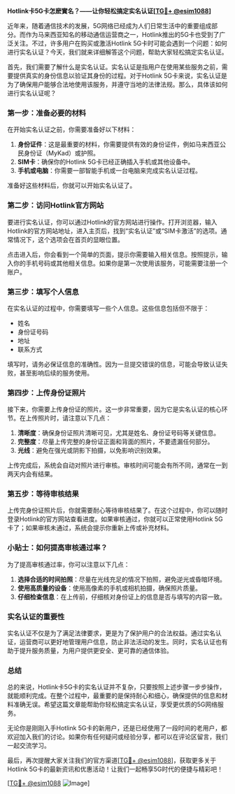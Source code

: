 **Hotlink卡5G卡怎麽實名？——让你轻松搞定实名认证[[TG💪+ @esim1088](https://t.me/s/esim1088)]**

近年来，随着通信技术的发展，5G网络已经成为人们日常生活中的重要组成部分。而作为马来西亚知名的移动通信运营商之一，Hotlink推出的5G卡也受到了广泛关注。不过，许多用户在购买或激活Hotlink 5G卡时可能会遇到一个问题：如何进行实名认证？今天，我们就来详细解答这个问题，帮助大家轻松搞定实名认证。

首先，我们需要了解什么是实名认证。实名认证是指用户在使用某些服务之前，需要提供真实的身份信息以验证其身份的过程。对于Hotlink 5G卡来说，实名认证是为了确保用户能够合法地使用该服务，并遵守当地的法律法规。那么，具体该如何进行实名认证呢？

### 第一步：准备必要的材料

在开始实名认证之前，你需要准备好以下材料：

1. **身份证件**：这是最重要的材料，你需要提供有效的身份证件，例如马来西亚公民身份证（MyKad）或护照。
2. **SIM卡**：确保你的Hotlink 5G卡已经正确插入手机或其他设备中。
3. **手机或电脑**：你需要一部智能手机或一台电脑来完成实名认证过程。

准备好这些材料后，你就可以开始实名认证了。

### 第二步：访问Hotlink官方网站

要进行实名认证，你可以通过Hotlink的官方网站进行操作。打开浏览器，输入Hotlink的官方网站地址，进入主页后，找到“实名认证”或“SIM卡激活”的选项。通常情况下，这个选项会在首页的显眼位置。

点击进入后，你会看到一个简单的页面，提示你需要输入相关信息。按照提示，输入你的手机号码或其他相关信息。如果你是第一次使用该服务，可能需要注册一个账户。

### 第三步：填写个人信息

在实名认证的过程中，你需要填写一些个人信息。这些信息包括但不限于：

- 姓名
- 身份证号码
- 地址
- 联系方式

填写时，请务必保证信息的准确性。因为一旦提交错误的信息，可能会导致认证失败，甚至影响后续的服务使用。

### 第四步：上传身份证照片

接下来，你需要上传身份证的照片。这一步非常重要，因为它是实名认证的核心环节。在上传照片时，请注意以下几点：

1. **清晰度**：确保身份证照片清晰可见，尤其是姓名、身份证号码等关键信息。
2. **完整度**：尽量上传完整的身份证正面和背面的照片，不要遗漏任何部分。
3. **光线**：避免在强光或阴影下拍摄，以免影响识别效果。

上传完成后，系统会自动对照片进行审核。审核时间可能会有所不同，通常在一到两天内会有结果。

### 第五步：等待审核结果

上传完身份证照片后，你就需要耐心等待审核结果了。在这个过程中，你可以随时登录Hotlink的官方网站查看进度。如果审核通过，你就可以正常使用Hotlink 5G卡了；如果审核未通过，系统会提示你重新上传或补充材料。

### 小贴士：如何提高审核通过率？

为了提高审核通过率，你可以注意以下几点：

1. **选择合适的时间拍照**：尽量在光线充足的情况下拍照，避免逆光或昏暗环境。
2. **使用高质量的设备**：使用高像素的手机或相机拍摄，确保照片质量。
3. **仔细检查信息**：在上传前，仔细核对身份证上的信息是否与填写的内容一致。

### 实名认证的重要性

实名认证不仅是为了满足法律要求，更是为了保护用户的合法权益。通过实名认证，运营商可以更好地管理用户信息，防止非法活动的发生。同时，实名认证也有助于提升服务质量，为用户提供更安全、更可靠的通信体验。

### 总结

总的来说，Hotlink卡5G卡的实名认证并不复杂，只要按照上述步骤一步步操作，就能顺利完成。在整个过程中，最重要的是保持耐心和细心，确保提供的信息和材料准确无误。希望这篇文章能帮助你轻松搞定实名认证，享受更优质的5G网络服务。

无论你是刚刚入手Hotlink 5G卡的新用户，还是已经使用了一段时间的老用户，都欢迎加入我们的讨论。如果你有任何疑问或经验分享，都可以在评论区留言，我们一起交流学习。

最后，再次提醒大家关注我们的官方渠道[[TG💪+ @esim1088](https://t.me/s/esim1088)]，获取更多关于Hotlink 5G卡的最新资讯和优惠活动！让我们一起畅享5G时代的便捷与精彩吧！

[[TG💪+ @esim1088](https://t.me/s/esim1088) ![Image](https://i.postimg.cc/4NQfJmqS/Snipaste-2025-05-13-00-14-12.png)]